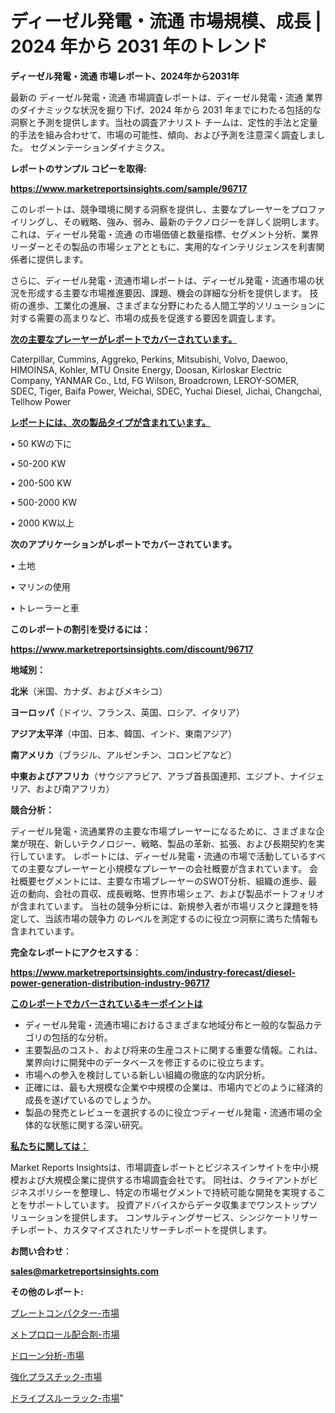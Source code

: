 # ディーゼル発電・流通 市場規模、成長 | 2024 年から 2031 年のトレンド

<strong>ディーゼル発電・流通 市場レポート、2024年から2031年</strong>

最新の ディーゼル発電・流通 市場調査レポートは、ディーゼル発電・流通 業界のダイナミックな状況を掘り下げ、2024 年から 2031 年までにわたる包括的な洞察と予測を提供します。当社の調査アナリスト チームは、定性的手法と定量的手法を組み合わせて、市場の可能性、傾向、および予測を注意深く調査しました。 セグメンテーションダイナミクス。



<strong>レポートのサンプル コピーを取得:</strong> <a href=https://www.marketreportsinsights.com/sample/96717>

<strong><u>https://www.marketreportsinsights.com/sample/96717</u></strong></a>

このレポートは、競争環境に関する洞察を提供し、主要なプレーヤーをプロファイリングし、その戦略、強み、弱み、最新のテクノロジーを詳しく説明します。 これは、ディーゼル発電・流通 の市場価値と数量指標、セグメント分析、業界リーダーとその製品の市場シェアとともに、実用的なインテリジェンスを利害関係者に提供します。

さらに、ディーゼル発電・流通市場レポートは、ディーゼル発電・流通市場の状況を形成する主要な市場推進要因、課題、機会の詳細な分析を提供します。 技術の進歩、工業化の進展、さまざまな分野にわたる人間工学的ソリューションに対する需要の高まりなど、市場の成長を促進する要因を調査します。



<strong><u>次の主要なプレーヤーがレポートでカバーされています。</u></strong>

Caterpillar, Cummins, Aggreko, Perkins, Mitsubishi, Volvo, Daewoo, HIMOINSA, Kohler, MTU Onsite Energy, Doosan, Kirloskar Electric Company, YANMAR Co., Ltd, FG Wilson, Broadcrown, LEROY-SOMER, SDEC, Tiger, Baifa Power, Weichai, SDEC, Yuchai Diesel, Jichai, Changchai, Tellhow Power



<strong><u><b>レポートには、次の製品タイプが含まれています。</b></u></strong>

• 50 KWの下に

• 50-200 KW

• 200-500 KW

• 500-2000 KW

• 2000 KW以上



<strong><b>次のアプリケーションがレポートでカバーされています。</b></strong>

• 土地

• マリンの使用

• トレーラーと車



<strong><b>このレポートの割引を受けるには：</b></strong><a href=https://www.marketreportsinsights.com/discount/96717>

<strong><u>https://www.marketreportsinsights.com/discount/96717</u></strong></a>



<strong>地域別：</strong>



<strong>北米</strong>（米国、カナダ、およびメキシコ）



<strong>ヨーロッパ</strong>（ドイツ、フランス、英国、ロシア、イタリア）



<strong>アジア太平洋</strong>（中国、日本、韓国、インド、東南アジア）



<strong>南アメリカ</strong>（ブラジル、アルゼンチン、コロンビアなど）



<strong>中東およびアフリカ</strong>（サウジアラビア、アラブ首長国連邦、エジプト、ナイジェリア、および南アフリカ）



<strong>競合分析：</strong>

ディーゼル発電・流通業界の主要な市場プレーヤーになるために、さまざまな企業が現在、新しいテクノロジー、戦略、製品の革新、拡張、および長期契約を実行しています。 レポートには、ディーゼル発電・流通の市場で活動しているすべての主要なプレーヤーと小規模なプレーヤーの会社概要が含まれています。 会社概要セグメントには、主要な市場プレーヤーのSWOT分析、組織の進歩、最近の動向、会社の買収、成長戦略、世界市場シェア、および製品ポートフォリオが含まれています。 当社の競争分析には、新規参入者が市場リスクと課題を特定して、当該市場の競争力 のレベルを測定するのに役立つ洞察に満ちた情報も含まれています。



<strong>完全なレポートにアクセスする</strong>：

<a href=https://www.marketreportsinsights.com/industry-forecast/diesel-power-generation-distribution-industry-96717>

<strong><u>https://www.marketreportsinsights.com/industry-forecast/diesel-power-generation-distribution-industry-96717</u></strong></a>



<strong><u><b>このレポートでカバーされているキーポイントは</b></u></strong>
<ul>
  <li>ディーゼル発電・流通市場におけるさまざまな地域分布と一般的な製品カテゴリの包括的な分析。</li>
  <li>主要製品のコスト、および将来の生産コストに関する重要な情報。これは、業界向けに開発中のデータベースを修正するのに役立ちます。</li>
  <li>市場への参入を検討している新しい組織の徹底的な内訳分析。</li>
  <li>正確には、最も大規模な企業や中規模の企業は、市場内でどのように経済的成長を遂げているのでしょうか。</li>
  <li>製品の発売とレビューを選択するのに役立つディーゼル発電・流通市場の全体的な状態に関する深い研究。</li>
</ul>


<strong><u><b>私たちに関しては：</b></u></strong>

Market Reports Insightsは、市場調査レポートとビジネスインサイトを中小規模および大規模企業に提供する市場調査会社です。 同社は、クライアントがビジネスポリシーを整理し、特定の市場セグメントで持続可能な開発を実現することをサポートしています。 投資アドバイスからデータ収集までワンストップソリューションを提供します。 コンサルティングサービス、シンジケートリサーチレポート、カスタマイズされたリサーチレポートを提供します。



<strong><b>お問い合わせ</b></strong>：

<a href=mailto:sales@marketreportsinsights.com>

<strong><u>sales@marketreportsinsights.com</u></strong></a>



<strong>その他のレポート:</strong>

<a href=https://www.linkedin.com/pulse/プレートコンパクター-市場-2023-推進要因と成長機会-2030-analytics-achievers-24-analysis-grubf/>プレートコンパクター-市場</a>

<a href=https://www.linkedin.com/pulse/メトプロロール配合剤-市場-2023-総利益と主要ベンダー-2030-pr-news-hub-lxbxf/>メトプロロール配合剤-市場</a>

<a href=https://www.linkedin.com/pulse/ドローン分析-市場-2023-年のダイナミクスとビジネストレンド-2030-qae6f/>ドローン分析-市場</a>

<a href=https://www.linkedin.com/pulse/強化プラスチック-市場-2023-推進要因と成長機会-2030-consumer-connection-collective-360-p0hrf/>強化プラスチック-市場</a>

<a href=https://www.linkedin.com/pulse/ドライブスルーラック-市場-2023-総合分析と事業成長戦略-2030-pke2f/>ドライブスルーラック-市場</a>"
